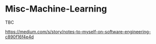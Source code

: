 # Misc-Machine-Learning



TBC

https://medium.com/s/story/notes-to-myself-on-software-engineering-c890f16f4e4d
